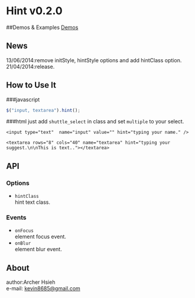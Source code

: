 Hint v0.2.0
============
##Demos & Examples
[Demos](http://archerproxyserver.appspot.com/jquery-hint/examples/index.html)

## News
13/06/2014:remove initStyle, hintStyle options and add hintClass option.
21/04/2014:release.

## How to Use It
###javascript
``` javascript
$("input, textarea").hint();
```
###html
just add `shuttle_select` in class and set `multiple` to your select.
```
<input type="text"  name="input" value="" hint="typing your name." />
```
```
<textarea rows="8" cols="40" name="textarea" hint="typing your suggest.\n\nThis is text.."></textarea>
```
## API
### Options
- `hintClass` <br/>hint text class.

### Events
- `onFocus` <br/>element focus event.
- `onBlur` <br/>element blur event.

## About
author:Archer Hsieh<br/>
e-mail: kevin8685@gmail.com
